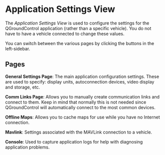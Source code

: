 # Application Settings View

The _Application Settings View_ is used to configure the settings for the QGroundControl application (rather than a specific vehicle). You do not have to have a vehicle connected to change these values.

You can switch between the various pages by clicking the buttons in the left-sidebar.

## Pages

**General Settings Page**: The main application configuration settings. These are used to specify: display units, autoconnection devices, video display and storage, etc.

**Comm Links Page**: Allows you to manually create communication links and connect to them. Keep in mind that normally this is not needed since QGroundControl will automatically connect to the most common devices.

**Offline Maps**: Allows you to cache maps for use while you have no Internet connection.

**Mavlink**: Settings associated with the MAVLink connection to a vehicle.

**Console**: Used to capture application logs for help with diagnosing application problems.
